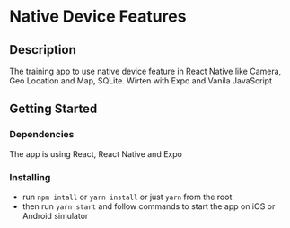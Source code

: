 # Native Device Features

## Description

The training app to use native device feature in React Native like Camera, Geo Location and Map, SQLite. Wirten with Expo and Vanila JavaScript

## Getting Started

### Dependencies

The app is using React, React Native and Expo

### Installing

* run `npm intall` or `yarn install` or just `yarn` from the root
* then run `yarn start` and follow commands to start the app on iOS or Android simulator